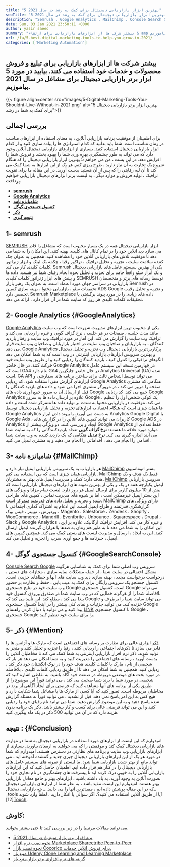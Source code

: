 ```yaml
---
title: "5 بهترین ابزار بازاریابی دیجیتال برای کمک به رشد در سال 2021" 
seoTitle: "5 بهترین ابزار بازاریابی دیجیتال برای کمک به رشد در سال 2021" 
description: "Semrush ، Google Analytics ، MailChimp ، Console Search Google و ذکر مقرون به صرفه ترین و مفیدترین ابزارهای بازاریابی دیجیتال برای رشد تجارت هستند." 
date: Sun, 03 Jan 2021 23:50:11 +0000
author: yasir saeed
summary: "بیشتر شرکت ها از ابزارهای بازاریابی برای ارتقاء & amp ؛ محصولات و خدمات خود را بفروشید. بیایید در مورد 5 ابزار برتر بازاریابی دیجیتال برای مشاغل در سال 2021 بیاموزیم." 
url: /fa/5-best-digital-marketing-tools-to-help-you-grow-in-2021/
categories: ['Marketing Automation']
---
```


## بیشتر شرکت ها از ابزارهای بازاریابی برای تبلیغ و فروش محصولات و خدمات خود استفاده می کنند. بیایید در مورد 5 ابزار برتر بازاریابی دیجیتال برای مشاغل در سال 2021 بیاموزیم.

{{< figure align=center src="images/5-Digital-Marketing-Tools-You-Shouldnt-Live-Without-in-2021.png" alt="5 بهترین ابزار برتر بازاریابی دیجیتال برای کمک به شما در رشد">}}


##  **بررسی اجمالی**  
برای اطمینان از موفقیت برنامه بازاریابی آنلاین ، به معنای استفاده از ابزارهای مناسب در زمان مناسب است. شما باید بدانید که کدام استراتژی ها را پیاده سازی کنید و از کدام ابزار بازاریابی دیجیتال استفاده کنید. بسیاری از ابزارهای بازاریابی دیجیتال آنلاین وجود دارد که می تواند به طور چشمگیری بهره وری شما را بهبود بخشد و فروش شما را افزایش دهد. در این پست ، من می خواهم 5 بهترین ابزار بازاریابی دیجیتال را که هنگام شروع یک تجارت به آن نیاز دارید ، طرح ریزی کنم. هر یک از این ابزارها به شما کمک می کند تا آن لبه رقابتی را که پس از آن هستید بدست آورید.
در این مقاله ما برای تقویت ترافیک ، تولید فروش و موارد دیگر ، به لیست برتر ابزارهای دیجیتال بازاریابی خواهیم پرداخت.
*  **[semrush][1]**  
* [  **Google Analytics**  ][2]
* [  **شامپانزه نامه**  ][3]
* [  **کنسول جستجوی گوگل**  ][4]
*  **[ذکر][5]**  
*  **[نتیجه گیری][6]**  

##  **1- semrush**  
[SEMRUSH][7] ابزار بازاریابی دیجیتال همه در یک بسیار محبوب است که مشاغل را قادر می سازد دید آنلاین خود را در تمام کانال های کلیدی بهینه کنند. این امکان را به شما می دهد تا موفقیت تلاش های بازاریابی آنلاین خود را مشاهده کنید. همچنین به عنوان چک کننده سلامت سایت ، تجزیه و تحلیل ترافیک ، تراکور رقبا ، چکمه بک لینک و ابزار ژنراتور کلمات کلیدی کار می کند. Semrush یکی از بهترین سیستم عامل های بازاریابی دیجیتال و یک ابزار سئو واقعاً جامد برای تجزیه و تحلیل نحوه انجام رقبای شما نیز هست.
داده ها و بینش های ابزار ژنراتور کلمات کلیدی SEMRUSH توسط رسانه های برتر و متخصصان بازاریابی در سراسر جهان مورد اعتماد است. به عنوان یک رهبر بازار Semrush در تحقیقات سئو ، بازاریابی محتوا ، بهینه سازی کمپین ADS Google و تجزیه و تحلیل رقیب تخصص دارد. Semrush Marketplace داده های زیادی را در مورد پیوند برگشتی یا تحقیقات کلمات کلیدی هر روز که سایت شما در آن قرار دارد ، ارائه می دهد.

##  **2- Google Analytics**  {#GoogleAnalytics}

[Google Analytics][8] یکی از محبوب ترین ابزارهای مدیریت شهرت است که وب سایت مانند مدت جلسه ، صفحات در هر جلسه ، نرخ گزاف گویی و غیره را ردیابی می کند و ترافیک وب سایت را گزارش می کند. این آمار در مورد ترافیک وب سایت و رفتار بازدید کنندگان ، به بازاریابان و صاحبان وب سایت در اختیار بازاریابان و صاحبان وب سایت قرار می دهد. Google Analytics پرکاربردترین بازاریابی دیجیتال وب تجزیه و تحلیل دیجیتال و بهترین سرویس ابزارهای بازاریابی اینترنتی در وب است که به شما امکان می دهد الگوهای ترافیکی را کنترل کنید ، بازدید کنندگان را ردیابی کنید و از طریق وب سایت خود حرکت کنند.
در حال حاضر Google Analytics در چهارمین نسخه این سیستم عامل است که GA4 نام دارد. GA4 در حال حاضر جایگزین Analytics Universal (UA) شده است. GA API می تواند توسط اشخاص ثالث برای ساختن برنامه های سفارشی و ابزارهای گزارش دهی استفاده شود. کد ردیابی Google Analytics هنگامی که مشتری صفحه را مرور می کند ، در مرورگر مشتری اجرا می شود و داده های بازدید کنندگان را قبل از ارسال آن به سرور جمع آوری داده های Google جمع می کند. کد ردیابی Google Analytics علاوه بر ارسال داده ها به سرور Google ، یک کوکی شخص اول را تنظیم می کند. موفقیت در بازاریابی محتوا به شدت بر تولید داده ها متمرکز شده است و داده ها همان چیزی است که هنگام اعتماد به ابزارهای تجزیه و تحلیل بازاریابی دیجیتال توسط Google Analytics به دست می آورید.
با پیوند دادن ابزار Analytics Google Digital با Google Ads ، کاربران می توانند کمپین های آنلاین را در گزارش های Google ADS در Analytics ایجاد و بررسی کنند. دو ویژگی بیشتر از Google Analytics فقط تعدادی از موارد مورد علاقه ما هستند:
 **نرخ گزاف گویی** تعداد بازدیدکنندگانی را که به سایت شما می آیند اندازه گیری می کند.
 **نرخ تبدیل** هنگامی که یک بازدید کننده به وب سایت شما اقدامی را انجام می دهد ، اقداماتی را انجام می دهید و به مشتری تبدیل می کنید.

##  **3- شامپانزه نامه**  {#MailChimp}

هر بازاریاب به یک سرویس بازاریابی ایمیل نیاز دارد و [MailChimp][9] بستر اتوماسیون بازاریابی همان چیزی است که من استفاده می کنم. MailChimp فقط یک هدف و یک هدف دارد: کمک و مدیریت ایمیل های بهتر به مشتریان.
[MailChimp][9] سرویس بازاریابی ایمیل یکپارچه همه در یک و یکی از بهترین نمونه های ابزارهای دیجیتال بازاریابی است که بیش از 10 میلیون کاربر برای ارسال ایمیل هر روز دارد. لیست تمام مزایا و ویژگی های این بستر ایمیل غیرممکن است ، اما بر شیوه های مدیریت تماس ، کمپین های طراحی شده و تجزیه و تحلیل داده های قدرتمند متمرکز است.
MailChimp دارای ویژگی های گزارشگری قدرتمند و طراح ایمیل است. این ادغام به اشتراک گذاری اجتماعی با وردپرس ، توییتر ، فیس بوک ، Magento ، Salesforce ، Zendesk ، Shopify ، WooCommerce ، Mandrill ، Eventbrite ، Unbounce ، Squarespace ، Drupal ، Slack و Google Analytics و غیره کار می کند. افزایش ترافیک ارگانیک.
علاوه بر این ، این امکان را به شما می دهد تا به طور هم زمان به صدها یا هزاران گیرنده ایمیل ارسال کنید. این به ایجاد ، ارسال و مدیریت لیست های پستی کمک می کند. همچنین کمپین های ایمیل ، خبرنامه ها و جمع آوری سرب را تجزیه و تحلیل می کند.

##  **4- کنسول جستجوی گوگل**  {#GoogleSearchConsole}

[Console Search Google][10] سرویس وب اصلی شما برای کمک به شناسایی هرگونه مشکل احتمالی در سایت شما ، از جمله مشکلات نمایه سازی ، مجازات های دستی ، درخواست درخواست مجدد ، بهینه سازی دید وب سایت های آنها و خطاهای خزیدن است. کنسول جستجو یک سرویس رایگان برای کمک به عیب یابی ، حفظ و نظارت بر حضور وب سایت خود در نتایج جستجوی Google است.
کنسول جستجوی Google می تواند بلافاصله شما را از هرگونه خطایی که در وب سایت شما در صندوق ورودی کنسول خود پیدا می کند ، مطلع کند. این تأیید می کند که Google می تواند سایت شما را برطرف و خزنده کند. می توانید جزئیات و نمای کلی بیشتر را در اینجا کنسول جستجوی Google پیدا کنید و می توانید با دنبال کردن راهنمای [LINK][10] با کنسول جستجوی Google ، جستجوی Google را برای سایت خود تنظیم کنید.

##  **5- ذکر**  {#Mention}

[ذکر][11] ابزاری عالی برای نظارت بر رسانه های اجتماعی است که مارک ها و آژانس ها را قادر می سازد تا ذکرهای اجتماعی را ردیابی کنند ، رقبا را تجزیه و تحلیل کنند و منجر به تولید شوند. ذکر نرم افزار بازاریابی اینترنتی به شما کمک می کند تا مخاطبان آنلاین را بدست آورید ، رسانه های اجتماعی را مدیریت کنید و به شما امکان می دهد هر بار که شخصی از نام ، مارک یا کلمات کلیدی هدف خود را در نوک انگشتان خود ذکر کند ، ردیابی کنید.
همچنین به شما امکان می دهد تا از طریق ردیابی کلمات کلیدی ، بلافاصله در مورد بحث های موضعی مربوطه در صنعت خود آگاه باشید. به نقاطی اشاره کنید که شخصی در مورد شما یا برند شما صحبت می کند ، می توانید فوراً این موضوع را از طریق یکی از برنامه های آنها مشاهده کنید که فرصتی برای ایجاد آگاهی از برند در مخاطبان مربوطه است.
تصور کنید که آیا کسی از مارک ها یا مشاغل شما شکایت دارد و هیچ کس به این امر پاسخ نمی دهد. قبل از تشدید ، می توانید فوراً به مسئله گزارش شده پاسخ دهید و به این موضوع گزارش دهید. شما می توانید نام رقبای خود را ردیابی کنید و این می تواند فرصتی عالی برای کسب و کار بیشتر باشد. ذکر یک برنامه بدون هزینه دارد که در آن می توانید 500 ذکر در یک ماه پیگیری کنید.

##  **نتیجه**  : {#Conclusion}

امیدوارم که این لیست از ابزارهای مورد استفاده در بازاریابی دیجیتال به شما در مهارت های بازاریابی دیجیتال کمک کند و موفقیتی را که می خواهید به ارمغان بیاورید. بسیاری از ابزارهای بازاریابی وب سایت و برنامه های نظارتی در دسترس هستند. امیدوارم که شما در مورد هر یک از این ابزارهای بازاریابی دیجیتال چیزی جدید و گمشده آموخته اید ، می تواند مانع از بهتر شدن بازاریابی شما شود.
ما لیستی از نمونه های سیستم عامل های بازاریابی دیجیتال را در کنار هم قرار داده ایم. اطمینان حاصل کنید که این ابزارهای بازاریابی آنلاین را به خوبی درک کرده اید تا پیشرفت های چشمگیری در نام تجاری خود را بصورت آنلاین به وجود آورید. به یاد داشته باشید ، ابزارهای بهتر و جامع معادل بازاریابی بهتر هستند. امیدوارم این لیست مفید باشد ، به نظر شما از ابزارهای بازاریابی دیجیتال که در این مقاله پوشش داده ایم ، مفیدترین آنها را می دانید.
_ چه بازاریابی دیجیتال_ _tools آیا از طریق آنلاین استفاده می کنید؟. اگر سوالی یا افکار دارید ، لطفاً وارد شوید [12][Touch][13].

## کاوش:
می توانید مقالات مرتبط را در زیر بررسی کنید تا حتی بیشتر بخوانید.
  * [5 نرم افزار برتر بازار منبع باز در سال 2021][14]
  * [نحوه نصب نرم افزار Marketplace Shareetribe Peer-to-Peer][15]
  * [نحوه نصب بازار Cocorico برای فروش آنلاین خدمات.][16]
  * [منبع باز Udemy Clone Learning and Learning Marketplace][17]
  * [گزینه های نرم افزاری برتر بازار منبع باز][18]



 [1]: #SEMRush
 [2]: #GoogleAnalytics
 [3]: #MailChimp
 [4]: #GoogleSearchConsole
 [5]: #Mention
 [6]: #Conclusion
 [7]: https://www.semrush.com/
 [8]: https://analytics.google.com/
 [9]: https://mailchimp.com/
 [10]: https://search.google.com/search-console/about
 [11]: https://mention.com/en/
 [12]: mailto:yasir.saeed@aspose.com
 [13]: https://forum.containerize.com
 [14]: https://blog.containerize.com/marketplace/top-5-open-source-marketplace-software-in-2021/
 [15]: https://products.containerize.com/marketplace/sharetribe/
 [16]: https://products.containerize.com/marketplace/cocorico/
 [17]: https://products.containerize.com/marketplace/edurge/
 [18]: https://products.containerize.com/marketplace/
